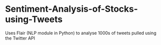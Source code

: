# Sentiment-Analysis-of-Stocks-using-Tweets
Uses Flair (NLP module in Python) to analyse 1000s of tweets pulled using the Twitter API 

